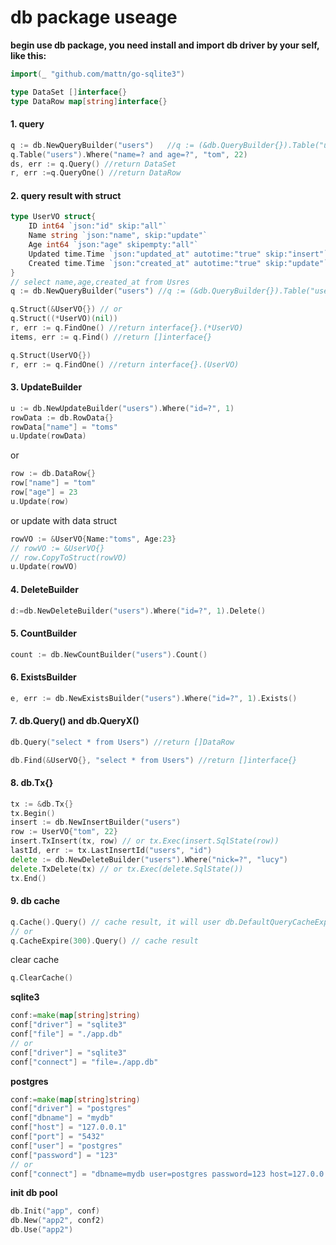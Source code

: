 # db package useage

**begin use db package, you need install and import db driver by your self, like this:**
```go
import(_ "github.com/mattn/go-sqlite3")
```

```go
type DataSet []interface{}
type DataRow map[string]interface{}
```
#### 1. query
```go
q := db.NewQueryBuilder("users")   //q := (&db.QueryBuilder{}).Table("users")
q.Table("users").Where("name=? and age=?", "tom", 22)
ds, err := q.Query() //return DataSet
r, err :=q.QueryOne() //return DataRow
```

#### 2. query result with struct   
```go
type UserVO struct{
	ID int64 `json:"id" skip:"all"`
	Name string `json:"name", skip:"update"`
	Age int64 `json:"age" skipempty:"all"`
	Updated time.Time `json:"updated_at" autotime:"true" skip:"insert"`
	Created time.Time `json:"created_at" autotime:"true" skip:"update"`
}
// select name,age,created_at from Usres
q := db.NewQueryBuilder("users") //q := (&db.QueryBuilder{}).Table("users")
```
```go
q.Struct(&UserVO{}) // or
q.Struct((*UserVO)(nil))
r, err := q.FindOne() //return interface{}.(*UserVO)
items, err := q.Find() //return []interface{}
```
```go
q.Struct(UserVO{})
r, err := q.FindOne() //return interface{}.(UserVO)
```
#### 3. UpdateBuilder
```go
u := db.NewUpdateBuilder("users").Where("id=?", 1)
rowData := db.RowData{}
rowData["name"] = "toms"
u.Update(rowData)
```
or
```go
row := db.DataRow{}
row["name"] = "tom"
row["age"] = 23
u.Update(row)
```
or update with data struct
```go
rowVO := &UserVO{Name:"toms", Age:23}
// rowVO := &UserVO{}
// row.CopyToStruct(rowVO)
u.Update(rowVO)
```

#### 4. DeleteBuilder
```go
d:=db.NewDeleteBuilder("users").Where("id=?", 1).Delete()
```

#### 5. CountBuilder
```go
count := db.NewCountBuilder("users").Count()
```
#### 6. ExistsBuilder
```go
e, err := db.NewExistsBuilder("users").Where("id=?", 1).Exists()
```

#### 7. db.Query() and db.QueryX()
```go
db.Query("select * from Users") //return []DataRow
```
```go
db.Find(&UserVO{}, "select * from Users") //return []interface{}

```
#### 8. db.Tx{}
```go
tx := &db.Tx{}
tx.Begin()
insert := db.NewInsertBuilder("users")
row := UserVO{"tom", 22}
insert.TxInsert(tx, row) // or tx.Exec(insert.SqlState(row))
lastId, err := tx.LastInsertId("users", "id")
delete := db.NewDeleteBuilder("users").Where("nick=?", "lucy")
delete.TxDelete(tx) // or tx.Exec(delete.SqlState())
tx.End()
```

#### 9. db cache
```go
q.Cache().Query() // cache result, it will user db.DefaultQueryCacheExpire.
// or
q.CacheExpire(300).Query() // cache result
```
clear cache
```go
q.ClearCache()
```
**sqlite3**
```go
conf:=make(map[string]string)
conf["driver"] = "sqlite3"
conf["file"] = "./app.db"
// or
conf["driver"] = "sqlite3"
conf["connect"] = "file=./app.db"
```
**postgres**
```go
conf:=make(map[string]string)
conf["driver"] = "postgres"
conf["dbname"] = "mydb"
conf["host"] = "127.0.0.1"
conf["port"] = "5432"
conf["user"] = "postgres"
conf["password"] = "123"
// or
conf["connect"] = "dbname=mydb user=postgres password=123 host=127.0.0.1 port=5432 sslmode=disable"
```
**init db pool**
```go
db.Init("app", conf)
db.New("app2", conf2)
db.Use("app2")
```
